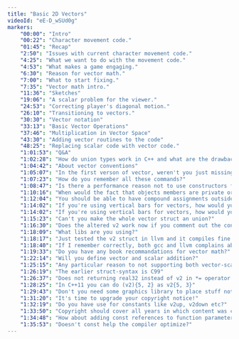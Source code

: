 ```yaml
---
title: "Basic 2D Vectors"
videoId: "eE-D_wSUd0g"
markers:
    "00:00": "Intro"
    "00:22": "Character movement code."
    "01:45": "Recap"
    "2:50": "Issues with current character movement code."
    "4:25": "What we want to do with the movement code."
    "4:53": "What makes a game engaging."
    "6:30": "Reason for vector math."
    "7:00": "What to start fixing."
    "7:35": "Vector math intro."
    "11:36": "Sketches"
    "19:06": "A scalar problem for the viewer."
    "24:53": "Correcting player's diagonal motion."
    "26:10": "Transitioning to vectors."
    "30:30": "Vector notation"
    "33:13": "Basic Vector Operations"
    "37:46": "Multiplication in Vector Space"
    "43:30": "Adding vector routines to the code"
    "48:25": "Replacing scalar code with vector code."
    "1:01:53": "Q&A"
    "1:02:28": "How do union types work in C++ and what are the drawbacks?"
    "1:04:42": "About vector conventions"
    "1:05:07": "In the first verson of vector, weren't you just missing an anonymous struct in the union?"
    "1:07:23": "How do you remember all these commands?"
    "1:08:47": "Is there a performance reason not to use constructors for v2?"
    "1:10:16": "When would the fact that objects members are private or public come in to play?"
    "1:12:04": "You should be able to have compound assignments outside the object."
    "1:14:02": "If you're using vertical bars for vectors, how would you notate the determinant?"
    "1:14:02": "If you're using vertical bars for vectors, how would you notate the determinant?"
    "1:15:23": "Can't you make the whole vector struct an union?"
    "1:16:30": "Does the altered v2 work now if you comment out the constructor?"
    "1:18:09": "What libs are you using?"
    "1:18:17": "Just tested the v2 struct in llvm and it compiles fine."
    "1:18:40": "If I remember correctly, both gcc and llvm complains about the union struct"
    "1:19:33": "Do you have any book recommandations for vector math?"
    "1:22:14": "Will you define vector and scalar addition?"
    "1:25:15": "Any particular reason to not supporting both vector-scalar and scalar-vector operators?"
    "1:26:19": "The earlier struct-syntax is C99"
    "1:26:37": "Does not returning real32 instead of v2 in *= operator trim your y-value?"
    "1:28:25": "In C++11 you can do (v2){5, 2} as v2{5, 3}"
    "1:29:43": "Don't you need some graphics library to place stuff not in a console?"
    "1:31:20": "It's time to upgrade your copyright notice!"
    "1:32:19": "Do you have use for constants like v2up, v2down etc?"
    "1:33:50": "Copyright should cover all years in which content was contributed"
    "1:34:48": "How about adding const references to function parameters to avoid copy by value"
    "1:35:53": "Doesn't const help the compiler optimize?"
---
```

